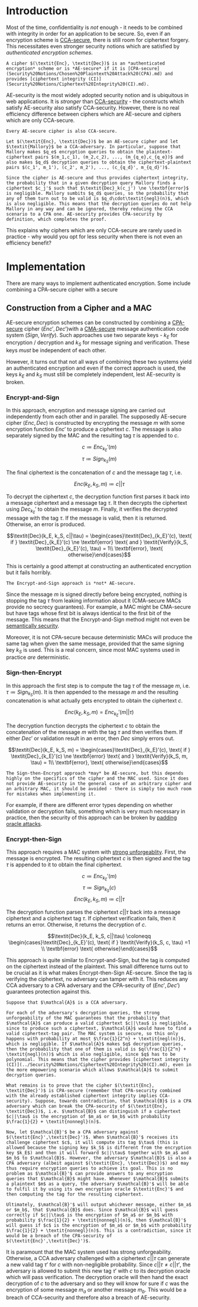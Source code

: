 # Introduction
Most of the time, confidentiality is *not* enough - it needs to be combined with integrity in order for an application to be secure. So, even if an encryption scheme is [CCA-secure](Security%20Notions/Chosen%20Ciphertext%20Attack%20(CCA).md), there is still room for ciphertext forgery. This necessitates even stronger security notions which are satisfied by *authenticated encryption schemes*.

```admonish danger title="Definition: Authenticated Encryption (AE-Security)"
A cipher $(\textit{Enc}, \textit{Dec})$ is an *authenticated encryption* scheme or is *AE-secure* if it is [CPA-secure](Security%20Notions/Chosen%20Plaintext%20Attack%20(CPA).md) and provides [ciphertext integrity (CI)](Security%20Notions/Ciphertext%20Integrity%20(CI).md).
```

AE-security is the most widely adopted security notion and is ubiquitous in web applications. It is *stronger* than [CCA-security](Security%20Notions/Chosen%20Ciphertext%20Attack%20(CCA).md) - the constructs which satisfy AE-security also satisfy CCA-security. However, there is no real efficiency difference between ciphers which are AE-secure and ciphers which are only CCA-secure.

```admonish abstract title="Theorem: AE-Security implies CCA-Security"
Every AE-secure cipher is also CCA-secure.
```

```admonish check collapsible=true title="Proof: AE-Security implies CCA-Security"
Let $(\textit{Enc}, \textit{Dec})$ be an AE-secure cipher and let $\textit{Mallory}$ be a CCA-adversary. In particular, suppose that Mallory makes $q_e$ encryption queries to obtain the plaintext-ciphertext pairs $(m_1,c_1), (m_2,c_2), ..., (m_{q_e},c_{q_e})$ and also makes $q_d$ decryption queries to obtain the ciphertext-plaintext pairs $(c_1', m_1'), (c_2', m_2'), ..., (c_{q_d}', m_{q_d}')$. 

Since the cipher is AE-secure and thus provides ciphertext integrity, the probability that in a given decryption query Mallory finds a ciphertext $c_j'$ such that $\textit{Dec}_k(c_j') \ne \textbf{error}$ is negligible. Mallory sumbits $q_d$ queries, so the probability that any of them turn out to be valid is $q_d\cdot\textit{negl}(n)$, which is also negligible. This means that the decryption queries do not help Mallory in any way and can be ignored, thereby reducing the CCA scenario to a CPA one. AE-security provides CPA-security by definition, which completes the proof.
```

This explains why ciphers which are only CCA-secure are rarely used in practice - why would you opt for less security when there is not even an efficiency benefit?

# Implementation
There are many ways to implement authenticated encryption. Some include combining a CPA-secure cipher with a secure 

## Construction from a Cipher and a MAC
 AE-secure encryption schemes can be constructed by combining a [CPA-secure](Security%20Notions/Chosen%20Plaintext%20Attack%20(CPA).md) cipher $(\textit{Enc}', \textit{Dec}')$with a [CMA-secure](Message%20Authentication%20Codes%20(MACs).md) message authentication code system $(\textit{Sign}, \textit{Verify})$. Such approaches use two separate keys - $k_E$ for encryption / decryption and $k_S$ for message signing and verification. These keys *must* be independent of each other.
 
 However, it turns out that not all ways of combining these two systems yield an authenticated encryption and even if the correct approach is used, the keys $k_E$ and $k_S$ must still be completely independent, lest AE-security is broken.

### Encrypt-and-Sign
In this approach, encryption and message signing are carried out independently from each other and in parallel.  The supposedly AE-secure cipher $(\textit{Enc}, \textit{Dec})$ is constructed by encrypting the message $m$ with some encryption function $\textit{Enc}'$ to produce a ciphertext $c$. The message is also separately signed by the MAC and the resulting tag $\tau$ is appended to $c$.

$$c \coloneqq \textit{Enc}_{k_E}'(m)$$
$$\tau \coloneqq \textit{Sign}_{k_S}(m)$$

The final ciphertext is the concatenation of $c$ and the message tag $\tau$, i.e.

$$\textit{Enc}(k_E, k_S, m) \coloneqq c||\tau$$

To decrypt the ciphertext $c$, the decryption function first parses it back into a message ciphertext and a message tag $\tau$. It then decrypts the ciphertext using $\textit{Dec}_{k_E}'$ to obtain the message $m$. Finally, it verifies the decrypted message with the tag $\tau$. If the message is valid, then it is returned. Otherwise, an error is produced.

$$\textit{Dec}(k_E, k_S, c||\tau) = \begin{cases}\textit{Dec}_{k_E}'(c), \text{ if } \textit{Dec}_{k_E}'(c) \ne \textbf{error} \text{ and } \textit{Verify}(k_S, \textit{Dec}_{k_E}'(c), \tau) = 1\\ \textbf{error}, \text{ otherwise}\end{cases}$$

This is certainly a good attempt at constructing an authenticated encryption but it fails horribly.

```admonish warning
The Encrypt-and-Sign approach is *not* AE-secure.
```

Since the message $m$ is signed directly before being encrypted, nothing is stopping the tag $\tau$ from leaking information about it (CMA-secure MACs provide no secrecy guarantees). For example, a MAC might be CMA-secure but have tags whose first bit is always identical to the first bit of the message. This means that the Encrypt-and-Sign method might not even be [semantically security](Security%20Notions/Ciphertext-Only%20Attack%20(COA)/Semantic%20Security.md).

Moreover, it is not CPA-secure because deterministic MACs will produce the same tag when given the same message, provided that the same signing key $k_S$ is used. This is a real concern, since most MAC systems used in practice *are* deterministic.

### Sign-then-Encrypt
In this approach the first step is to compute the tag $\tau$ of the message $m$, i.e. $\tau \coloneqq \textit{Sign}_{k_S}(m)$. It is then appended to the message $m$ and the resulting concatenation is what actually gets encrypted to obtain the ciphertext $c$.

$$\textit{Enc}(k_E, k_S, m) = \textit{Enc}_{k_E}'(m||\tau)$$

The decryption function decrypts the ciphertext $c$ to obtain the concatenation of the message $m$ with the tag $\tau$ and then verifies them. If either $\textit{Dec}'$ or validation result in an error, then $\textit{Dec}$ simply errors out.

$$\textit{Dec}(k_E, k_S, m) = \begin{cases}\textit{Dec}_{k_E}'(c), \text{ if } \textit{Dec}_{k_E}'(c) \ne \textbf{error} \text{ and } \textit{Verify}(k_S, m, \tau) = 1\\ \textbf{error}, \text{ otherwise}\end{cases}$$

```admonish warning
The Sign-then-Encrypt approach *may* be AE-secure, but this depends highly on the specifics of the cipher and the MAC used. Since it does not provide AE-security in the general case of an arbitrary cipher and an arbitrary MAC, it should be avoided - there is simply too much room for mistakes when implementing it.
```

For example, if there are different error types depending on whether validation or decryption fails, something which is very much necessary in practice, then the security of this approach can be broken by [padding oracle attacks](../Block%20Ciphers/Padding%20Oracle%20Attack.md).

### Encrypt-then-Sign
This approach requires a MAC system with [strong unforgeablity](../Message%20Authentication%20Codes%20(MACs).md#admonition-definition-strong-unforgeability). First, the message is encrypted. The resulting ciphertext $c$ is then signed and the tag $\tau$ is appended to it to obtain the final ciphertext.

$$c \coloneqq \textit{Enc}_{k_E}'(m)$$
$$\tau \coloneqq \textit{Sign}_{k_S}(c)$$
$$\textit{Enc}(k_E, k_S, m) \coloneqq c||\tau$$

The decryption function parses the ciphertext $c||\tau$ back into a message ciphertext and a ciphertext tag $\tau$. If ciphertext verification fails, then it returns an error. Otherwise, it returns the decryption of $c$.

$$\textit{Dec}(k_E, k_S, c||\tau) \coloneqq \begin{cases}\textit{Dec}_{k_E}'(c), \text{ if } \textit{Verify}(k_S, c, \tau) =1 \\ \textbf{error} \text{ otherwise}\end{cases}$$

This approach is quite similar to Encrypt-and-Sign, but the tag is computed on the ciphertext instead of the plaintext. This small difference turns out to be crucial as it is what makes Encrypt-then-Sign AE-secure. Since the tag is verifying the ciphertext, no adversary can tamper with it. This reduces any CCA adversary to a CPA adversary and the CPA-security of $(\textit{Enc}', \textit{Dec}')$ guarantees protection against this.

```admonish check collapsible=true title="Proof: AE-Security of Encrypt-then-Sign"
Suppose that $\mathcal{A}$ is a CCA adversary. 

For each of the adversary's decryption queries, the strong unforgeability of the MAC guarantees that the probability that $\mathcal{A}$ can produce a valid ciphertext $c||\tau$ is negligible, since to produce such a ciphertext, $\mathcal{A}$ would have to find a valid ciphertext-tag pair. The MAC system is secure, so this only happens with probability at most $\frac{1}{2^n} + \textit{negl(n)}$, which is negligible. If $\mathcal{A}$ makes $q$ decryption queries, then the probability that one of them is valid is $q(\frac{1}{2^n} + \textit{negl}(n))$ which is also negligible, since $q$ has to be polynomial. This means that the cipher provides [ciphertext integrity (CI)](../Security%20Notions/Ciphertext%20Integrity%20(CI).md), even in the more empowering scenario which allows $\mathcal{A}$ to submit decryption queries.

What remains is to prove that the cipher $(\textit{Enc}, \textit{Dec}')$ is CPA-secure (remember that CPA-security combined with the already established ciphertext integrity implies CCA-security). Suppose, towards contradiction, that $\mathcal{B}$ is a CPA adversary which can break the CPA-security of $(\textit{Enc}, \textit{Dec})$, i.e. $\mathcal{B}$ can distinguish if a ciphertext $c||\tau$ is the encryption of $m_a$ or $m_b$ with probability $\frac{1}{2} + \textit{nonnegl}(n)$. 

Now, let $\mathcal{B}'$ be a CPA adversary against $(\textit{Enc}',\textit{Dec}')$. When $\mathcal{B}'$ receives its challenge ciphertext $c$, it will compute its tag $\tau$ (this is allowed because the signing key $k_S$ is different from the encryption key $k_E$) and then it will forward $c||\tau$ together with $m_a$ and $m_b$ to $\mathcal{B}$. However, the adversary $\mathcal{B}$ is also a CPA adversary (albeit against $(\textit{Enc}, \textit{Dec})$) and may thus require encryption queries to achieve its goal. This is no problem as $\mathcal{B}'$ can provide answers to any encryption queries that $\mathcal{B}$ might have. Whenever $\mathcal{B}$ submits a plaintext $m$ as a query, the adversary $\mathcal{B}'$ will be able to fulfil it by using its own encryption oracle $\textit{Enc}'$ and then computing the tag for the resulting ciphertext.

Ultimately, $\mathcal{B}'$ will output whichever message, either $m_a$ or $m_b$, that $\mathcal{B}$ does. Since $\mathcal{B}$ will guess correctly if $c||\tau$ is the encryption of $m_a$ or $m_b$ with probability $\frac{1}{2} + \textit{nonnegl}(n)$, then $\mathcal{B}'$ will guess if $c$ is the encryption of $m_a$ or $m_b$ with probability $\frac{1}{2} + \textit{nonnegl}(n)$. This is a contradiction, since it would be a breach of the CPA-security of $(\textit{Enc}',\textit{Dec}')$.
```

It is paramount that the MAC system used has strong unforgeability. Otherwise, a CCA adversary challenged with a ciphertext $c||\tau$ can generate a new valid tag $\tau'$ for $c$ with non-negligible probability. Since $c||\tau \ne c||\tau'$, the adversary is allowed to submit this new tag $\tau'$ with $c$ to its decryption oracle which will pass verification. The decryption oracle will then hand the exact decryption of $c$ to the adversary and so they will know for sure if $c$ was the encryption of some message $m_a$ or another message $m_b$. This would be a breach of CCA-security and therefore also a breach of AE-security.